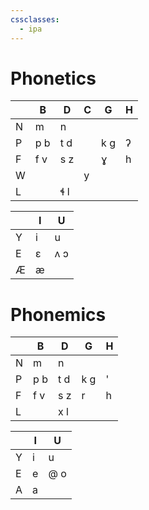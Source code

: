 ```yaml
---
cssclasses:
  - ipa
---
```


# Phonetics
|   | B   | D   | C | G   | H |
|---|-----|-----|---|-----|---|
| N | m   | n   |   |     |   |
| P | p b | t d |   | k g | ʔ |
| F | f v | s z |   | ɣ   | h |
| W |     |     | y |     |   |
| L |     | ɬ l |   |     |   |

|   | I | U    |
|---|---|------|
| Y | i | u    |
| E | ɛ | ʌ  ɔ |
| Æ | æ |      |

# Phonemics
|     | B   | D   | G   | H |
| --- | --- | --- | --- | - |
| N   | m   | n   |     |   |
| P   | p b | t d | k g | ' |
| F   | f v | s z |   r | h |
| L   |     | x l |     |   |

|     | I   | U   |
| --- | --- | --- |
| Y   | i   | u   |
| E   | e   | @ o |
| A   | a   |    |
